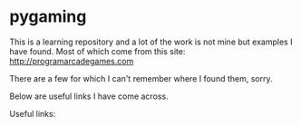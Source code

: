 pygaming
========

This is a learning repository and a lot of the work is not mine but examples I have found.
Most of which come from this site: http://programarcadegames.com

There are a few for which I can't remember where I found them, sorry.

Below are useful links I have come across.

Useful links:


